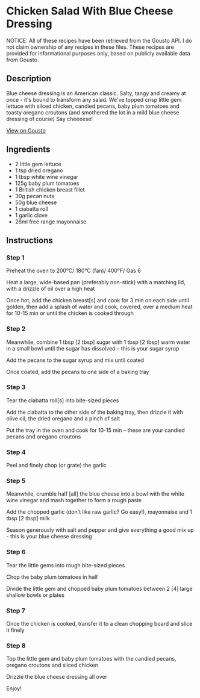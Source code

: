 # Chicken Salad With Blue Cheese Dressing

NOTICE: All of these recipes have been retrieved from the Gousto API. I do not claim ownership of any recipes in these files. These recipes are provided for informational purposes only, based on publicly available data from Gousto.

## Description

Blue cheese dressing is an American classic. Salty, tangy and creamy at once - it's bound to transform any salad. We've topped crisp little gem lettuce with sliced chicken, candied pecans, baby plum tomatoes and toasty oregano croutons (and smothered the lot in a mild blue cheese dressing of course) Say cheeeese!

[View on Gousto](https://www.gousto.co.uk/recipes/cookbook/chicken-salad-with-blue-cheese-dressing)

## Ingredients

- 2 little gem lettuce
- 1 tsp dried oregano
- 1 tbsp white wine vinegar 
- 125g baby plum tomatoes
- 1 British chicken breast fillet
- 30g pecan nuts
- 50g blue cheese
- 1 ciabatta roll
- 1 garlic clove
- 26ml free range mayonnaise

## Instructions


### Step 1

Preheat the oven to 200&deg;C/ 180&deg;C (fan)/ 400&deg;F/ Gas 6


Heat a large, wide-based pan (preferably non-stick) with a matching lid, with a drizzle of oil over a high heat


Once hot, add the chicken breast<span class="text-danger">[s]</span>&nbsp;and cook for 3 min on each side until golden, then add&nbsp;a splash of water and cook, covered, over a&nbsp;medium heat for 10-15 min or until the chicken is cooked through


### Step 2

Meanwhile, combine 1 tbsp <span class="text-danger">[2 tbsp]</span> sugar with 1 tbsp <span class="text-danger">[2 tbsp]</span> warm water in a small bowl until the sugar has dissolved &ndash; this is your sugar syrup


Add the pecans&nbsp;to the sugar syrup and mix until coated&nbsp;


Once coated, add the pecans to one side of a baking tray&nbsp;


### Step 3

Tear the ciabatta roll<span class="text-danger">[s]</span> into bite-sized pieces&nbsp;


Add the&nbsp;ciabatta to the other side of the baking tray, then drizzle it with olive oil, the dried&nbsp;oregano and&nbsp;a pinch of salt


Put the tray in the oven and cook for 10-15 min &ndash; these are your&nbsp;candied pecans and oregano croutons


### Step 4

Peel and finely chop (or grate) the garlic


### Step 5

Meanwhile, crumble half <span class="text-danger">[all]</span> the blue cheese into a bowl with the&nbsp;white wine vinegar and mash together to form a rough paste&nbsp;


Add the chopped garlic (don't like raw garlic? Go easy!), mayonnaise and 1 tbsp<span class="text-danger"> [2 tbsp]</span>&nbsp;milk


Season generously with salt and pepper and give everything a good mix up -&nbsp;this is your&nbsp;blue cheese dressing


### Step 6

Tear the little gems into rough bite-sized pieces


Chop the baby plum tomatoes in half


Divide the little gem and chopped baby plum tomatoes between 2<span class="text-danger"> [4]</span> large shallow bowls or plates&nbsp;


### Step 7

Once the chicken is cooked, transfer it to a clean chopping board and slice it finely

### Step 8

Top the little gem and&nbsp;baby plum tomatoes&nbsp;with the candied pecans, oregano croutons and sliced chicken


Drizzle the blue cheese dressing all over


Enjoy!


&nbsp;

